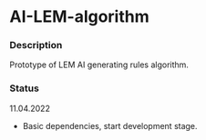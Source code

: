 # AI-LEM-algorithm


### Description
Prototype of LEM AI generating rules algorithm.

### Status

11.04.2022
- Basic dependencies, start development stage.